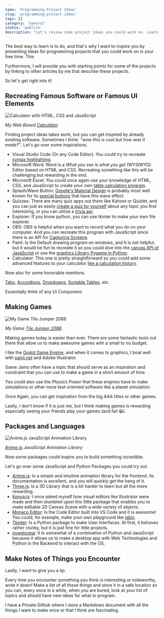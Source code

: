 ```yaml
---
name: 'Programming Project Ideas'
slug: 'programming-project-ideas'
tags: []
category: 'General'
status: 'publish'
description: "Let's review some project ideas you could work on. Learning by Doing."
---
```


The best way to learn is to do, and that's why I want to inspire you by presenting Ideas for programming projects that you could work on in your free time. This

Furthermore, I will provide you with starting points for some of the projects by linking to other articles by me that describe these projects.

So let's get right into it!

## Recreating Famous Software or Famous UI Elements

![Calculator with HTML, CSS and JavaScript](https://maximmaeder.com/wp-content/uploads/2022/10/Screenshot-253.png)

*My Web Based [Calculator](https://maximmaeder.com/calculator-with-history-function-in-html-css-and-javascript/).*

Finding project ideas takes work, but you can get inspired by already existing software. Sometimes I think: *"wow this is cool but how was it made?"*. Let's go over some inspirations.

- Visual Studio Code (Or any Code Editor): You could try to recreate [syntax highlighting](https://maximmaeder.com/highlighted-dummy-code-editor-with-html-css-javascript-vue-js/).
- Microsoft Word: Word is a *What you see is what you get* (WYSIWYG) Editor based on HTML and CSS. Recreating something like this will be challenging but rewarding in the end.
- Microsoft Excel: You could once again use your knowledge of HTML, CSS, and JavaScript to create your own [table calculation program](https://maximmaeder.com/simple-spreadsheet-app-with-vue/).
- Splash/Wave Button: [Google's Material Design](https://design.google/library/designing-material/) is probably most well known for its [special buttons](https://maximmaeder.com/ripple-button-with-html-sass-and-javascript/) that have this wave effect.
- Quizzes: There are many quiz apps out there like Kahoot or Quizlet, and you can just as easily [create a quiz by yourself](https://maximmaeder.com/country-quiz-with-html-sass-and-javascript/) about any topic you find interesting, or you can utilize a [trivia api](https://the-trivia-api.com/).
- Explorer: If you know python, you can use tkinter to make your own file explorer.
- OBS: OBS is helpful when you want to record what you do on your computer. And you can recreate this program with JavaScript since there is an API for [Capturing Screens](https://developer.mozilla.org/en-US/docs/Web/API/Screen_Capture_API/Using_Screen_Capture).
- Paint: Is the Default drawing program on windows, and It is not helpful, but it would be fun to recreate it so you could dive into the [canvas API  of JavaScript](https://developer.mozilla.org/en-US/docs/Web/HTML/Element/canvas) or use the [graphics Library Pygame in Python](https://www.thepythoncode.com/article/make-a-drawing-program-with-python).
- Calculator: This one is pretty straightforward so you could add some advanced features to your calculator [like a calculation history](https://maximmaeder.com/calculator-with-history-function-in-html-css-and-javascript/).

Now also for some honorable mentions.

[Tabs](https://maximmaeder.com/tabs-with-html-sass-and-js/), [Accordions](https://maximmaeder.com/accordion-with-html-css-sass-and-javascript/), [Dropdowns](https://maximmaeder.com/dropdown-with-sass-css/), [Sortable Tables](https://maximmaeder.com/sortable-table-with-javascript/), etc.

Essentially think of any UI Component.

## Making Games

![My Game Tile Jumper 2088](https://maximmaeder.com/wp-content/uploads/2023/02/game_making.png)

*My Game [Tile Jumper 2088](https://maximino.itch.io/tile-jumper-2088).*

Making games today is easier than ever. There are some fantastic tools out there that allow us to make awesome games with a small to no budget.

I like the [Godot Game Engine](https://godotengine.org/), and when it comes to graphics, I boat well with [paint.net](https://www.getpaint.net/) and Adobe Illustrator.

Game Jams often have a topic that should serve as an inspiration and constraint that you can use to make a game in a short amount of time.

You could also use the *Physics Power* that these engines have to make simulations or other more test-oriented software like a planet simulation.

Once Again, you can get inspiration from the big AAA titles or other games.

Lastly, I don't know if it is just me, but I think making games is rewarding especially seeing your friends play your games (and fail 😀).

## Packages and Languages

![Anime.js JavaScript Animation Library](https://maximmaeder.com/wp-content/uploads/2023/02/animejs.png)

*[Anime.js](https://animejs.com/) JavaScript Animation Library*

Now some packages could inspire you to build something incredible.

Let's go over some JavaScript and Python Packages you could try out.

- [Anime.js](https://animejs.com/): Is a simple and intuitive animation library for the frontend. Its documentation is excellent, and you will quickly get the hang of it.
- [Three.js](https://threejs.org/): Is a 3D Library that is a bit harder to learn but all the more rewarding.
- [Konva.js](https://konvajs.org/): I once asked myself how visual editors like Illustrator were made and then stumbled upon this little package that enables you to make editable 2D Canvas Scene with a wide variety of objects.
- [Monaco Editor](https://microsoft.github.io/monaco-editor/): Is the Code Editor built into VS Code and it is awesome! You could, for example, make your own playground like [jsbin](https://jsbin.com/?html,css,js,output).
- [Tkinter](https://docs.python.org/fr/3/library/tkinter.html): Is a Python package to make User Interfaces. At first, it behaves rather clunky, but it is just fine for little projects.
- [pywebview](https://pypi.org/project/pywebview/): It Is somewhat of a combination of Python and JavaScript because it allows us to make a desktop app with Web Technologies and Python in the Backend to interact with the OS.

## Make Notes of Things you Encounter

Lastly, I want to give you a tip.

Every time you encounter something you think is interesting or noteworthy, write it down! Make a list of all these things and store it in a safe location so you can, every once in a while, when you are bored, look at your list of topics and should have new ideas for what to program.

I have a Private Github where I store a Markdown document with all the things I want to make once or that I think are fascinating.